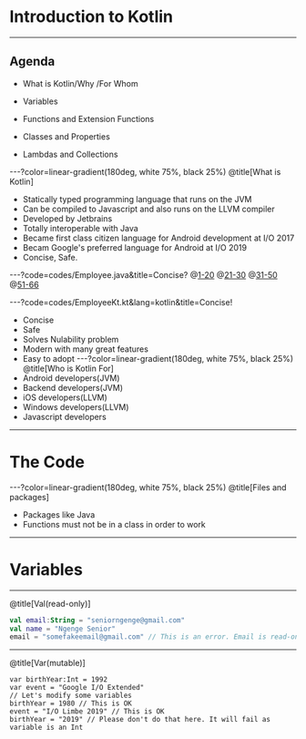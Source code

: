 # Introduction to Kotlin

---

## Agenda
-  What is Kotlin/Why /For Whom

-  Variables

-  Functions and Extension Functions

-  Classes and Properties

-  Lambdas and Collections


---?color=linear-gradient(180deg, white 75%, black 25%)
@title[What is Kotlin]

- Statically typed programming language that runs on the JVM
- Can be compiled to Javascript and also runs on the LLVM compiler
- Developed by Jetbrains
- Totally interoperable with Java
- Became first class citizen language for Android development at I/O 2017
- Becam Google's preferred language for Android at I/O 2019
- Concise, Safe.

---?code=codes/Employee.java&title=Concise?
@[1-20]()
@[21-30]()
@[31-50]()
@[51-66]()

---?code=codes/EmployeeKt.kt&lang=kotlin&title=Concise!
- Concise
- Safe
- Solves Nulability problem
- Modern with many great features
- Easy to adopt
---?color=linear-gradient(180deg, white 75%, black 25%)
@title[Who is Kotlin For]
- Android developers(JVM)
- Backend developers(JVM)
- iOS developers(LLVM)
- Windows developers(LLVM)
- Javascript developers

---
# The Code
---?color=linear-gradient(180deg, white 75%, black 25%)
@title[Files and packages]
- Packages like Java
- Functions must not be in a class in order to work
---

# Variables
---
@title[Val(read-only)]

```kotlin
val email:String = "seniorngenge@gmail.com"
val name = "Ngenge Senior"
email = "somefakeemail@gmail.com" // This is an error. Email is read-only
```
---
@title[Var(mutable)]

```koltin
var birthYear:Int = 1992
var event = "Google I/O Extended"
// Let's modify some variables
birthYear = 1980 // This is OK
event = "I/O Limbe 2019" // This is OK
birthYear = "2019" // Please don't do that here. It will fail as variable is an Int
```


